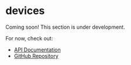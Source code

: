 # devices

Coming soon! This section is under development.

For now, check out:
- [API Documentation](https://docs.rs/metal-candle)
- [GitHub Repository](https://github.com/GarthDB/metal-candle)

